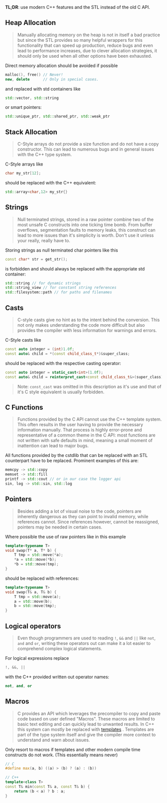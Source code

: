 **TL;DR**: use modern C++ features and the STL instead of the old C API.

## Heap Allocation

> Manually allocating memory on the heap is not in itself a bad practice but since the STL provides
> so many helpful wrappers for this functionality that can speed up production, reduce bugs and even lead to performance increases,
> due to clever allocation strategies, it should only be used when all other options have been exhausted.

Direct memory allocation should be avoided if possible
```c++
malloc(), free() // Never!
new, delete      // Only in special cases.
```
and replaced with std containers like
```c++
std::vector, std::string
```
or smart pointers:
```c++
std::unique_ptr, std::shared_ptr, std::weak_ptr
```


## Stack Allocation

> C-Style arrays do not provide a size function and do not have a copy constructor.
> This can lead to numerous bugs and in general issues with the C++ type system.

C-Style arrays like
```c++
char my_str[12];
```
should be replaced with the C++ equivalent:
```c++
std::array<char,12> my_str{}
```


## Strings

> Null terminated strings, stored in a raw pointer combine two of the most unsafe C constructs into one ticking time bomb.
> From buffer overflows, segmentation faults to memory leaks, this construct can lead to more issues than it's simplicity is worth.
> Don't use it unless your really, really have to.

Storing strings as null terminated char pointers like this
```c++
const char* str = get_str();
```
is forbidden and should always be replaced with the appropriate std container:
```c++
std::string // for dynamic strings
std::string_view // for constant string references
std::filesystem::path // for paths and filenames
```


## Casts

> C-style casts give no hint as to the intent behind the conversion. This not only makes understanding the code more difficult
> but also provides the compiler with less information for warnings and errors.

C-Style casts like
```c++
const auto integer = (int)1.0f;
const auto& child = *(const child_class_t*)&super_class;
```
should be replaced with the respective casting operator:
```c++
const auto integer = static_cast<int>(1.0f);
const auto& child = reinterpret_cast<const child_class_t&>(super_class);
```

> Note: `const_cast` was omitted in this description as it's use and that of it's C style equivalent is usually forbidden. 


## C Functions

> Functions provided by the C API cannot use the C++ template system. This often results in the user having to provide the necessary information manually. That process is highly error-prone and representative of a common theme in the C API:
> most functions are not written with safe defaults in mind, meaning a small moment of inattention can lead to major bugs. 

All functions provided by the cstdlib that can be replaced with an STL counterpart have to be replaced.
Prominent examples of this are:
```c++
memcpy -> std::copy
memset -> std::fill
printf -> std::cout // or in our case the logger api
sin, log -> std::sin, std::log
```


## Pointers

> Besides adding a lot of visual noise to the code, pointers are inherently dangerous
> as they can point to invalid memory, while references cannot. 
> Since references however, cannot be reassigned, pointers may be needed in certain cases.

Where possible the use of raw pointers like in this example
```c++
template<typename T>
void swap(T* a, T* b) {
	T tmp = std::move(*a);
	*a = std::move(*b);
	*b = std::move(tmp);
}
```
should be replaced with references:
```c++
template<typename T>
void swap(T& a, T& b) {
	T tmp = std::move(a);
	a = std::move(b);
	b = std::move(tmp);
}
```


## Logical operators

> Even though programmers are used to reading  `!`, `&&` and `||` like `not`, `and` and `or`,
> writing these operators out can make it a lot easier to comprehend complex logical statements.

For logical expressions replace
```c++
!, &&, ||
```
with the C++ provided written out operator names:
```c++
not, and, or
```

## Macros

> C provides an API which leverages the precompiler to copy and paste code based on user defined "Macros".
> These macros are limited to basic text editing and can quickly lead to unwanted results.
> In C++ this system can mostly be replaced with [templates](https://en.cppreference.com/w/cpp/language/templates) . Templates are part of the type system itself and give the compiler more context
> to understand and warn about issues.

Only resort to macros if templates and other modern compile time constructs do not work. 
(This essentially means never)
```c++
// C
#define max(a, b) ((a) > (b) ? (a) : (b))

// C++
template<class T>
const T& min(const T& a, const T& b) {
    return (b < a) ? b : a;
}
```

